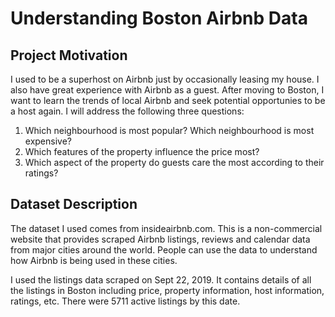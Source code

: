 # Understanding Boston Airbnb Data #

## Project Motivation ##

I used to be a superhost on Airbnb just by occasionally leasing my house. I also have great experience with Airbnb as a guest. After moving to Boston, I want to learn the trends of local Airbnb and seek potential opportunies to be a host again. I will address the following three questions:

1. Which neighbourhood is most popular? Which neighbourhood is most expensive?
2. Which features of the property influence the price most?
3. Which aspect of the property do guests care the most according to their ratings?

## Dataset Description ##

The dataset I used comes from insideairbnb.com. This is a non-commercial website that provides scraped Airbnb listings, reviews and calendar data from major cities around the world. People can use the data to understand how Airbnb is being used in these cities.

I used the listings data scraped on Sept 22, 2019. It contains details of all the listings in Boston including price, property information, host information, ratings, etc. There were 5711 active listings by this date.



